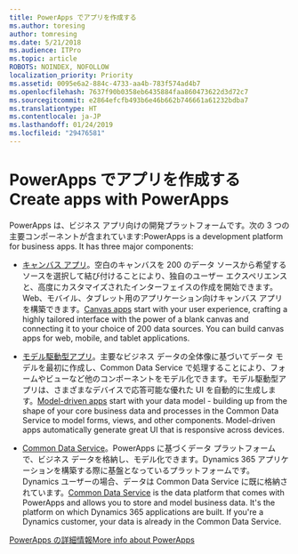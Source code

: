 ```yaml
---
title: PowerApps でアプリを作成する
ms.author: toresing
author: tomresing
ms.date: 5/21/2018
ms.audience: ITPro
ms.topic: article
ROBOTS: NOINDEX, NOFOLLOW
localization_priority: Priority
ms.assetid: 0095e6a2-884c-4733-aa4b-783f574ad4b7
ms.openlocfilehash: 7637f90b0358eb6435884faa860473622d3d72c7
ms.sourcegitcommit: e2864efcfb493b6e46b662b746661a61232bdba7
ms.translationtype: HT
ms.contentlocale: ja-JP
ms.lasthandoff: 01/24/2019
ms.locfileid: "29476581"
---
```

# <a name="create-apps-with-powerapps"></a><span data-ttu-id="96621-102">PowerApps でアプリを作成する</span><span class="sxs-lookup"><span data-stu-id="96621-102">Create apps with PowerApps</span></span>

<span data-ttu-id="96621-p101">PowerApps は、ビジネス アプリ向けの開発プラットフォームです。次の 3 つの主要コンポーネントが含まれています:</span><span class="sxs-lookup"><span data-stu-id="96621-p101">PowerApps is a development platform for business apps. It has three major components:</span></span> 
  
- <span data-ttu-id="96621-p102">[キャンバス アプリ](https://go.microsoft.com/fwlink/?linkid=874495)。空白のキャンバスを 200 のデータ ソースから希望するソースを選択して結び付けることにより、独自のユーザー エクスペリエンスと、高度にカスタマイズされたインターフェイスの作成を開始できます。Web、モバイル、タブレット用のアプリケーション向けキャンバス アプリを構築できます。</span><span class="sxs-lookup"><span data-stu-id="96621-p102">[Canvas apps](https://go.microsoft.com/fwlink/?linkid=874495) start with your user experience, crafting a highly tailored interface with the power of a blank canvas and connecting it to your choice of 200 data sources. You can build canvas apps for web, mobile, and tablet applications.</span></span> 
    
- <span data-ttu-id="96621-p103">[モデル駆動型アプリ](https://go.microsoft.com/fwlink/?linkid=874496)。主要なビジネス データの全体像に基づいてデータ モデルを最初に作成し、Common Data Service で処理することにより、フォームやビューなど他のコンポーネントをモデル化できます。モデル駆動型アプリは、さまざまなデバイスで応答可能な優れた UI を自動的に生成します。</span><span class="sxs-lookup"><span data-stu-id="96621-p103">[Model-driven apps](https://go.microsoft.com/fwlink/?linkid=874496) start with your data model - building up from the shape of your core business data and processes in the Common Data Service to model forms, views, and other components. Model-driven apps automatically generate great UI that is responsive across devices.</span></span> 
    
- <span data-ttu-id="96621-p104">[Common Data Service](https://go.microsoft.com/fwlink/?linkid=874497)。PowerApps に基づくデータ プラットフォームで、ビジネス データを格納し、モデル化できます。Dynamics 365 アプリケーションを構築する際に基盤となっているプラットフォームです。Dynamics ユーザーの場合、データは Common Data Service に既に格納されています。</span><span class="sxs-lookup"><span data-stu-id="96621-p104">[Common Data Service](https://go.microsoft.com/fwlink/?linkid=874497) is the data platform that comes with PowerApps and allows you to store and model business data. It's the platform on which Dynamics 365 applications are built. If you're a Dynamics customer, your data is already in the Common Data Service.</span></span> 
    
[<span data-ttu-id="96621-112">PowerApps の詳細情報</span><span class="sxs-lookup"><span data-stu-id="96621-112">More info about PowerApps</span></span>](https://go.microsoft.com/fwlink/?linkid=874498)
  

